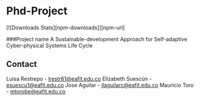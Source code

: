 # Phd-Project
[![Downloads Stats][npm-downloads]][npm-url]

###Project name
A Sustainable-development Approach for Self-adaptive Cyber-physical Systems Life Cycle

## Contact
Luisa Restrepo - lrestr61@eafit.edu.co
Elizabeth Suescún - esuescu1@eafit.edu.co
Jose Aguilar - jlaguilarc@eafit.edu.co
Mauricio Toro - mtorobe@eafit.edu.co
